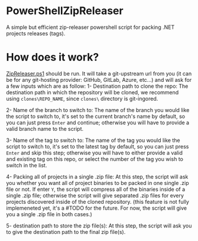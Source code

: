 # PowerShellZipReleaser
A simple but efficient zip-releaser powershell script for packing .NET projects releases (tags).

# How does it work?
[ZipReleaser.ps1](ZipReleaser.ps1) should be run. It will take a git-upstream url from you (it can be for any git-hosting provider: GitHub, GitLab, Azure, etc...) and will ask for a few inputs which are as follow:
  1- Destination path to clone the repo:
        The destination path in which the repository will be cloned, we recommend using `clones\REPO_NAME`, since `clones\` directory is git-ingored.
    
  2- Name of the branch to switch to:
        The name of the branch you would like the script to switch to, it's set to the current branch's name by default, so you can just press `Enter` and continue; otherwise you will have to provide a valid branch name to the script.

  3- Name of the tag to switch to:
        The name of the tag you would like the script to switch to, it's set to the latest tag by default, so you can just press `Enter` and skip this step; otherwise you will have to either provide a valid and existing tag on this repo, or select the number of the tag you wish to switch in the list.

  4- Packing all of projects in a single .zip file:
        At this step, the script will ask you whether you want all of project binaries to be packed in one single .zip file or not. If enter `Y`, the script will compress all of the binaries inside of a single .zip file; otherwise the script will give separated .zip files for every projects discovered inside of the cloned repository. (this feature is not fully implemeneted yet, it's a #TODO for the future. For now, the script will give you a single .zip file in both cases.)

  5- destination path to store the zip file(s):
        At this step, the script will ask you to give the destination path to the final zip file(s).


